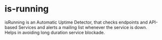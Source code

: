 # is-running
isRunning is an Automatic Uptime Detector, that checks endpoints and API-based Services and alerts a mailing list whenever the service is down. Helps in avoiding long duration service blockade.
